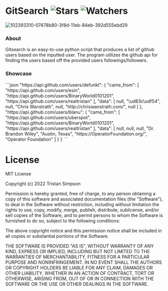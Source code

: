 # GitSearch ![Stars](https://img.shields.io/github/stars/realTristan/GitSearch?color=brightgreen) ![Watchers](https://img.shields.io/github/watchers/realTristan/GitSearch?label=Watchers)
![102393310-07478b80-3f8d-11eb-84eb-392d555ebd29](https://user-images.githubusercontent.com/75189508/192170833-83339980-9fc0-48ab-9334-7c650cdd6123.png)

<h3>About</h3>
Gitsearch is an easy-to-use python script that produces a list of github users based on the inputted user. The program utilizes the github api for finding the users based off the provided users followings/followers.

<h3>Showcase</h3>
```json
    "https://api.github.com/users/defunkt": {
        "came_from": [
            "https://api.github.com/users/esin",
            "https://api.github.com/users/BinaryWorld0101201",
            "https://api.github.com/users/realtristan"
        ],
        "data": [
            null,
            "\ud83c\udf54",
            null,
            "Chris Wanstrath",
            null,
            "http://chriswanstrath.com/",
            null
        ]
    },
    "https://api.github.com/users/blanu": {
        "came_from": [
            "https://api.github.com/users/uberspot",
            "https://api.github.com/users/BinaryWorld0101201",
            "https://api.github.com/users/realtristan"
        ],
        "data": [
            null,
            null,
            null,
            "Dr. Brandon Wiley",
            "Austin, Texas",
            "https://OperatorFoundation.org/",
            "Operator Foundation"
        ]
    }
}
```

# License
MIT License

Copyright (c) 2022 Tristan Simpson

Permission is hereby granted, free of charge, to any person obtaining a copy of this software and associated documentation files (the "Software"), to deal in the Software without restriction, including without limitation the rights to use, copy, modify, merge, publish, distribute, sublicense, and/or sell copies of the Software, and to permit persons to whom the Software is furnished to do so, subject to the following conditions:

The above copyright notice and this permission notice shall be included in all copies or substantial portions of the Software.

THE SOFTWARE IS PROVIDED "AS IS", WITHOUT WARRANTY OF ANY KIND, EXPRESS OR IMPLIED, INCLUDING BUT NOT LIMITED TO THE WARRANTIES OF MERCHANTABILITY, FITNESS FOR A PARTICULAR PURPOSE AND NONINFRINGEMENT. IN NO EVENT SHALL THE AUTHORS OR COPYRIGHT HOLDERS BE LIABLE FOR ANY CLAIM, DAMAGES OR OTHER LIABILITY, WHETHER IN AN ACTION OF CONTRACT, TORT OR OTHERWISE, ARISING FROM, OUT OF OR IN CONNECTION WITH THE SOFTWARE OR THE USE OR OTHER DEALINGS IN THE SOFTWARE.
